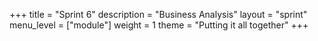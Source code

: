 +++
title = "Sprint 6"
description = "Business Analysis"
layout = "sprint"
menu_level = ["module"]
weight = 1
theme = "Putting it all together"
+++
